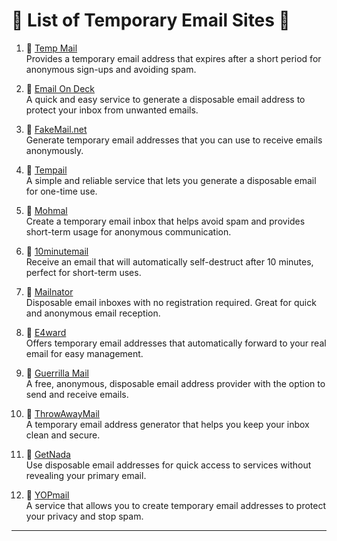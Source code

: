 # 🔰 List of Temporary Email Sites 🔰

1. 📨 [Temp Mail](https://temp-mail.org/)  
   Provides a temporary email address that expires after a short period for anonymous sign-ups and avoiding spam.

2. 📨 [Email On Deck](https://www.emailondeck.com/)  
   A quick and easy service to generate a disposable email address to protect your inbox from unwanted emails.

3. 📨 [FakeMail.net](https://www.fakemail.net/)  
   Generate temporary email addresses that you can use to receive emails anonymously.

4. 📨 [Tempail](https://tempail.com/)  
   A simple and reliable service that lets you generate a disposable email for one-time use.

5. 📨 [Mohmal](https://www.mohmal.com/en/inbox)  
   Create a temporary email inbox that helps avoid spam and provides short-term usage for anonymous communication.

6. 📨 [10minutemail](https://10minutemail.com)  
   Receive an email that will automatically self-destruct after 10 minutes, perfect for short-term uses.

7. 📨 [Mailnator](https://www.mailnator.com)  
   Disposable email inboxes with no registration required. Great for quick and anonymous email reception.

8. 📨 [E4ward](https://www.e4ward.com)  
   Offers temporary email addresses that automatically forward to your real email for easy management.

9. 📨 [Guerrilla Mail](https://www.guerrillamail.com)  
   A free, anonymous, disposable email address provider with the option to send and receive emails.

10. 📨 [ThrowAwayMail](https://www.throwawaymail.com)  
   A temporary email address generator that helps you keep your inbox clean and secure.

11. 📨 [GetNada](https://getnada.com)  
   Use disposable email addresses for quick access to services without revealing your primary email.

12. 📨 [YOPmail](https://www.yopmail.com)  
   A service that allows you to create temporary email addresses to protect your privacy and stop spam.

---
